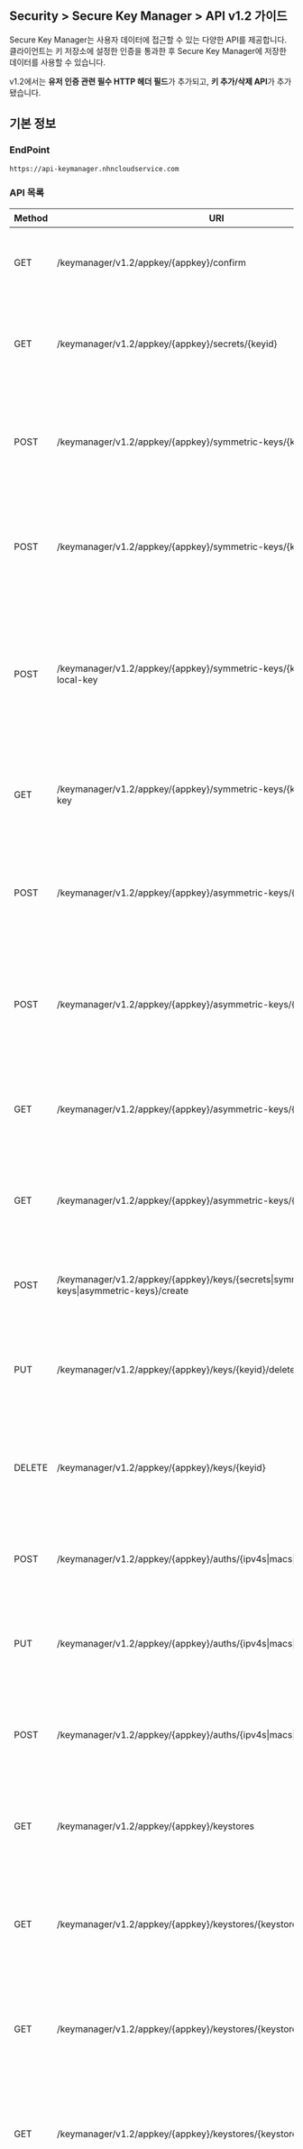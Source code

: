
## Security > Secure Key Manager > API v1.2 가이드

Secure Key Manager는 사용자 데이터에 접근할 수 있는 다양한 API를 제공합니다. 클라이언트는 키 저장소에 설정한 인증을 통과한 후 Secure Key Manager에 저장한 데이터를 사용할 수 있습니다.

v1.2에서는 **유저 인증 관련 필수 HTTP 헤더 필드**가 추가되고, **키 추가/삭제 API**가 추가됐습니다.

## 기본 정보

### EndPoint
```text
https://api-keymanager.nhncloudservice.com
```

### API 목록

| Method | URI | 설명 |
|---|---|---|
| GET | /keymanager/v1.2/appkey/{appkey}/confirm | API를 호출한 클라이언트 정보를 제공합니다. |
| GET | /keymanager/v1.2/appkey/{appkey}/secrets/{keyid} | Secure Key Manager에 저장한 기밀 데이터를 조회합니다. |
| POST | /keymanager/v1.2/appkey/{appkey}/symmetric-keys/{keyid}/encrypt | Secure Key Manager에 저장한 대칭 키로 데이터를 암호화합니다. |
| POST | /keymanager/v1.2/appkey/{appkey}/symmetric-keys/{keyid}/decrypt | Secure Key Manager에 저장한 대칭 키로 데이터를 복호화합니다. |
| POST | /keymanager/v1.2/appkey/{appkey}/symmetric-keys/{keyid}/create-local-key | 클라이언트가 로컬 환경에서 데이터 암/복호화에 사용할 수 있는 AES-256 대칭 키를 생성합니다. |
| GET | /keymanager/v1.2/appkey/{appkey}/symmetric-keys/{keyid}/symmetric-key | Secure Key Manager에 저장한 대칭 키를 조회합니다. |
| POST | /keymanager/v1.2/appkey/{appkey}/asymmetric-keys/{keyid}/sign | Secure Key Manager에 저장한 비대칭 키로 데이터를 서명합니다. |
| POST | /keymanager/v1.2/appkey/{appkey}/asymmetric-keys/{keyid}/verify | Secure Key Manager에 저장한 비대칭 키로 데이터와 서명을 검증합니다. |
| GET | /keymanager/v1.2/appkey/{appkey}/asymmetric-keys/{keyid}/privateKey | Secure Key Manager에 저장한 개인 키를 조회합니다. |
| GET | /keymanager/v1.2/appkey/{appkey}/asymmetric-keys/{keyid}/publicKey | Secure Key Manager에 저장한 공개 키를 조회합니다. |
| POST | /keymanager/v1.2/appkey/{appkey}/keys/{secrets\|symmetric-keys\|asymmetric-keys}/create | Secure Key Manager에 신규 키를 추가합니다. |
| PUT | /keymanager/v1.2/appkey/{appkey}/keys/{keyid}/delete | Secure Key Manager에 저장한 키의 삭제를 요청합니다. |
| DELETE | /keymanager/v1.2/appkey/{appkey}/keys/{keyid} | Secure Key Manager에 삭제 예정인 키를 즉시 삭제합니다. |
| POST | /keymanager/v1.2/appkey/{appkey}/auths/{ipv4s\|macs\|certificates} | Secure Key Manager에 인증 정보를 추가합니다. |
| PUT | /keymanager/v1.2/appkey/{appkey}/auths/{ipv4s\|macs\|certificates}/delete | Secure Key Manager에 인증 정보 삭제를 요청합니다. |
| POST | /keymanager/v1.2/appkey/{appkey}/auths/{ipv4s\|macs\|certificates}/delete | Secure Key Manager에 인증 정보를 즉시 삭제합니다. |
| GET | /keymanager/v1.2/appkey/{appkey}/keystores | Secure Key Manager에 저장된 키 저장소들을 조회합니다. |
| GET | /keymanager/v1.2/appkey/{appkey}/keystores/{keystoreId} | Secure Key Manager에 저장된 키 저장소를 상세 조회합니다. |
| GET | /keymanager/v1.2/appkey/{appkey}/keystores/{keystoreId}/keys | Secure Key Manager에 저장된 키 저장소의 키들을 조회합니다. |
| GET | /keymanager/v1.2/appkey/{appkey}/keystores/{keystoreId}/keys/{keyId} | Secure Key Manager에 저장된 키 저장소의 키를 상세 조회합니다. |
| GET | /keymanager/v1.2/appkey/{appkey}/keystores/{keystoreId}/ips | Secure Key Manager에 저장된 키 저장소의 Ipv4 인증 정보들을 조회합니다. |
| GET | /keymanager/v1.2/appkey/{appkey}/keystores/{keystoreId}/ips?value={ipv4Value} | Secure Key Manager에 저장된 키 저장소의 Ipv4 인증 정보를 상세 조회합니다. |
| GET | /keymanager/v1.2/appkey/{appkey}/keystores/{keystoreId}/macs | Secure Key Manager에 저장된 키 저장소의 MAC 인증 정보들을 조회합니다. |
| GET | /keymanager/v1.2/appkey/{appkey}/keystores/{keystoreId}/macs?value={macValue} | Secure Key Manager에 저장된 키 저장소의 MAC 인증 정보를 상세 조회합니다. |
| GET | /keymanager/v1.2/appkey/{appkey}/keystores/{keystoreId}/certificates | Secure Key Manager에 저장된 키 저장소의 인증서 인증 정보들을 조회합니다. |
| GET | /keymanager/v1.2/appkey/{appkey}/keystores/{keystoreId}/certificates?value={certificateName} | Secure Key Manager에 저장된 키 저장소의 인증서 인증 정보를 상세 조회합니다. |

[API 요청의 HTTP 헤더]

Secure Key Manager의 MAC 주소 인증을 사용하려면 HTTP 헤더에 클라이언트 MAC 주소를 설정해서 요청해야 합니다.
```
X-TOAST-CLIENT-MAC-ADDR: {MAC 주소}
```

v1.2에서는 HTTP 헤더에 필수 필드가 추가됩니다.
```
X-TC-AUTHENTICATION-ID: {User Access Key ID}
X-TC-AUTHENTICATION-SECRET: {Secret Access Key}
```

자세한 사항은 [콘솔 사용 가이드](/Security/Secure%20Key%20Manager/ko/getting-started/#api)를 참고하세요.

[API 요청의 경로 변수]

| 이름 | 타입 | 설명 |
|---|---|---|
| appkey | String | 사용하려는 데이터를 저장하고 있는 NHN Cloud 프로젝트의 앱키 |
| keyid | String | 사용하려는 데이터의 식별자 |

[API 응답의 데이터 공통 헤더]
```
{
    "header": {
        "resultCode": 0,
        "resultMessage": "success",
        "isSuccessful": true
    },
    "body": {
        ...
    }
}
```
| 이름 | 타입 | 설명 |
|---|---|---|
| resultCode | Number | API 호출 결과 코드값 |
| resultMessage | String | API 호출 결과 메시지 |
| isSuccessful | Boolean | API 호출 성공 여부 |

## 클라이언트 정보 조회
API를 호출한 클라이언트 정보를 조회할 때 사용합니다.
```text
GET https://api-keymanager.nhncloudservice.com/keymanager/v1.2/appkey/{appkey}/confirm
```
[Response Body]

```
{
    "header": {
        ...
    },
    "body": {
        "clientIp": "0.0.0.0",
        "clientMacHeader": "00:00:00:00:00:00",
        "clientSentCerfificate": false
    }
}
```
| 이름 | 타입 | 설명 |
|---|---|---|
| clientIp | String | API를 호출한 클라이언트의 IP 주소 |
| clientMacHeader | String |API를 호출한 클라이언트의 MAC 주소 헤더값 |
| clientSentCertificate | Boolean | API를 호출한 클라이언트가 인증서를 사용하고 있는지 여부 |

## 기밀 데이터

### 기밀 데이터 조회
Secure Key Manager에 저장한 기밀 데이터를 조회할 때 사용합니다.
```text
GET https://api-keymanager.nhncloudservice.com/keymanager/v1.2/appkey/{appkey}/secrets/{keyid}
```

[Response Body]
```
{
    "header": {
        ...
    },
    "body": {
        "secret": "data"
    }
}
```
| 이름 | 타입 | 설명 |
|---|---|---|
| secret | String | 기밀 데이터 조회 결과 |

## 대칭 키

### 대칭 키 암호화
Secure Key Manager에 생성한 대칭 키로 데이터를 암호화할 때 사용합니다. 사용자는 32KB 이하의 텍스트 데이터를 전달해서 Secure Key Manager에 저장한 대칭 키로 암호화할 수 있습니다.
```text
POST https://api-keymanager.nhncloudservice.com/keymanager/v1.2/appkey/{appkey}/symmetric-keys/{keyid}/encrypt
```

[Request Body]

```
{
    "plaintext": "data"
}
```
| 이름 | 타입 | 설명 |
|---|---|---|
| plaintext | String | 대칭 키로 암호화할 데이터 |

[Response Body]
```
{
    "header": {
        ...
    },
    "body": {
        "ciphertext": "AAAAABzGwQniNneKXmcOLhWnxEqC1rNY+UdVb3lyeX/4wSrP",
        "keyVersion": 1
    }
}
```
| 이름 | 타입 | 설명 |
|---|---|---|
| ciphertext | String | 대칭 키로 데이터를 암호화한 결과 |
| keyVersion | Number | API 요청 처리에 사용한 대칭 키 버전 |

### 대칭 키 복호화
Secure Key Manager에 생성한 대칭 키로 데이터를 복호화할 때 사용합니다. 사용자는 암호화된 텍스트를 전달해서 Secure Key Manager에 저장한 대칭 키로 복호화할 수 있습니다.
```text
POST https://api-keymanager.nhncloudservice.com/keymanager/v1.2/appkey/{appkey}/symmetric-keys/{keyid}/decrypt
```

[Request Body]
```
{
    "ciphertext": "AAAAABzGwQniNneKXmcOLhWnxEqC1rNY+UdVb3lyeX/4wSrP"
}
```
| 이름 | 타입 | 설명 |
|---|---|---|
| ciphertext | String | 대칭 키로 복호화할 데이터 |

[Response Body]
```
{
    "header": {
        ...
    },
    "body": {
        "plaintext": "data",
        "keyVersion": 1
    }
}
```
| 이름 | 타입 | 설명 |
|---|---|---|
| plaintext | String | 대칭 키로 데이터를 복호화한 결과 |
| keyVersion | Number | API 요청 처리에 사용한 대칭 키 버전 |

### 대칭 키로 암호화한 로컬 대칭 키 생성
클라이언트가 로컬 환경에서 사용할 수 있는 AES-256 대칭 키를 생성할 때 사용합니다. localKeyPlaintext는 생성한 대칭 키를 Base64 인코딩한 형태이며 Base64 디코딩 후 바로 사용할 수 있습니다. localKeyCiphertext는 생성한 대칭 키를 Secure Key Manager에 저장한 대칭 키로 암호화한 후 Base64 인코딩한 형태이며 스토리지에 저장할 때 사용합니다. 스토리지에 저장한 대칭 키는 복호화 API를 사용해서 복호화한 후 사용할 수 있습니다.
```text
POST https://api-keymanager.nhncloudservice.com/keymanager/v1.2/appkey/{appkey}/symmetric-keys/{keyid}/create-local-key
```

[Response Body]
```
{
    "header": {
        ...
    },
    "body": {
        "localKeyPlaintext": "srV7MWkYIfYBknkASzwSEK1Z1y9Nx0f/RMZ3MSVIjm8=",
        "localKeyCiphertext": "v1s1WkiIj3KR+AafnupNv9xcX/JhL4GUzUr8mzLRpjbGuoAwU/GgboM/6QdRRY24",
        "keyVersion": 1
    }
}
```
| 이름 | 타입 | 설명 |
|---|---|---|
| localKeyPlaintext | String | Base64 인코딩한 AES-256 대칭 키 |
| localKeyCiphertext | String | Secure Key Manager에 저장한 대칭 키로 암호화한 후 Base64 인코딩한 AES-256 대칭 키 |
| keyVersion | Number | API 요청 처리에 사용한 대칭 키 버전 |

### 대칭 키 조회

Secure Key Manager에 저장한 대칭 키(AES-256)를 조회할 수 있습니다.

```text
GET https://api-keymanager.nhncloudservice.com/keymanager/v1.2/appkey/{appkey}/symmetric-keys/{keyid}/symmetric-key?keyVersion={keyVersion}
```

[Request Parameter]

| 이름 | 타입 | 설명 |
|---|---|---|
| keyVersion | Number | 조회하려는 대칭 키 버전 |

[Response Body]
```
{
    "header": {
        ...
    },
    "body": {
        "symmetricKey": "0x00, 0x20, 0x00, 0x41, 0x00, 0x20, 0x00, 0x73, 0x00, 0x69, 0x00, 0x6d, 0x00, 0x70, 0x00, 0x6c, 0x00, 0x65, 0x00, 0x20, 0x00, 0x4a, 0x00, 0x61, 0x00, 0x76, 0x00, 0x61, 0x00, 0x2e, 0x00, 0x20",
        "keyVersion": 1
    }
}
```
| 이름 | 타입 | 설명 |
|---|---|---|
| symmetricKey | String | 대칭 키 데이터(16진수 문자열 형태) |
| keyVersion | Number | API 요청 처리에 사용한 대칭 키 버전 |

## 비대칭 키

### 비대칭 키로 서명
Secure Key Manager에 생성한 비대칭 키로 데이터를 서명할 때 사용합니다. 사용자는 245 Byte 이하의 텍스트 데이터를 전달해서 Secure Key Manager에 저장한 비대칭 키로 서명할 수 있습니다.
```text
POST https://api-keymanager.nhncloudservice.com/keymanager/v1.2/appkey/{appkey}/asymmetric-keys/{keyid}/sign
```

[Request Body]
```
{
    "plaintext": "data"
}
```
| 이름 | 타입 | 설명 |
|---|---|---|
| plaintext | String | 비대칭 키로 서명할 데이터 |

[Response Body]
```
{
    "header": {
        ...
    },
    "body": {
        "signature": "AAAAAGI9zf831DX...",
        "keyVersion": 1
    }
}
```
| 이름 | 타입 | 설명 |
|---|---|---|
| signature | String | 비대칭 키로 데이터를 서명한 서명값 |
| keyVersion | Number | API 요청 처리에 사용한 비대칭 키 버전 |

### 비대칭 키로 데이터 검증
Secure Key Manager에 생성한 비대칭 키로 데이터를 검증할 때 사용합니다. 사용자는 데이터와 서명값을 전달해서 Secure Key Manager에 저장한 비대칭 키로 데이터가 위변조되지 않았음을 검증할 수 있습니다.
```text
POST https://api-keymanager.nhncloudservice.com/keymanager/v1.2/appkey/{appkey}/asymmetric-keys/{keyid}/verify
```

[Request Body]

```
{
    "plaintext": "data",
    "signature": "AAAAAGI9zf831DX..."
}
```
| 이름 | 타입 | 설명 |
|---|---|---|
| plaintext | String | 비대칭 키로 검증할 데이터 |
| signature | String | 비대칭 키로 데이터를 서명한 서명값 |

[Response Body]

```
{
    "header": {
        ...
    },
    "body": {
        "result": true,
        "keyVersion": 1
    }
}
```
| 이름 | 타입 | 설명 |
|---|---|---|
| result | Boolean | 비대칭 키로 데이터와 서명값을 검증한 결과 |
| keyVersion | Number | API 요청 처리에 사용한 비대칭 키 버전 |

### 개인 키 조회

Secure Key Manager에 저장한 비대칭 키 중 개인 키를 조회할 수 있습니다.

```text
GET https://api-keymanager.nhncloudservice.com/keymanager/v1.2/appkey/{appkey}/asymmetric-keys/{keyid}/privateKey?keyVersion={keyVersion}
```

[Request Parameter]

| 이름 | 타입 | 설명 |
|---|---|---|
| keyVersion | Number | 조회하려는 비대칭 키 버전 |

[Response Body]
```
{
    "header": {
        ...
    },
    "body": {
        "keyType": "PrivateKey",
        "key": "0x30, 0x82, 0x04, 0xbe, 0x02, 0x01, 0x00, 0x30, 0x0d, 0x06, 0x09, 0x2a, 0x86, 0x48, 0x86, 0xf7, 0x0d, 0x01, 0x01, 0x01, 0x05, 0x00, 0x04, 0x82, 0x04, 0xa8, 0x30, 0x82, 0x04, 0xa4, 0x02, 0x01, 0x00, 0x02, 0x82, 0x01, 0x01, 0x00, 0x8b, 0x07, 0x8e, 0xda, 0xc7, 0x83, 0x95, 0xc8, 0x43, 0xa7, 0xb8, 0x31, 0x6f, 0xf6, 0x25, 0x36, 0x89, 0x64, 0xc5, 0x38, 0x75, 0x4b, 0xa6, 0x80, 0xfe, 0x7c, 0xc5, 0x6a, 0x94, 0xf2,
                ... 후략 ...",
        "encodedKey": "MIIEvgIBADANBgkqhkiG9w0BAQEFAASCBKgwggSkAgEAAoIBAQCLB47ax4OVyEOnuDFv9iU2iWTFOHVLpoD+fMVqlPJiiuJSwi5x/zd3LojWuUyr+dZ9Icxl23Alu4GwwKgUi4DL8qo8jD14THJoeUgIZ56wmYMvN+CkNnmkyqcGn6yT+AXtBJVGqS/2lssHLIGELi8XXkWdf6OBfig6HgsJAnix8Z+T/QdikEFUI5ZiuUWyHw2Bag9B4CoPF2EgXfu5HcW4GA4KH2PI92O4vNg8AmFVDk2E+ma2quSau7LjS3KY9s3Sq+JqvTPZmqHQJudv9ZYcnbyDG/
                       ... 후략 ...",
        "keyVersion": 0
    }
}
```
| 이름 | 타입 | 설명 |
|---|---|---|
| keyType | String | 비대칭 키 형태 |
| key | String | 개인 키 데이터(16진수 문자열 형태) |
| encodedKey | String | 개인 키 데이터(Base64 인코딩 형태) |
| keyVersion | Number | API 요청 처리에 사용한 비대칭 키 버전 |

### 공개 키 조회

Secure Key Manager에 저장한 비대칭 키 중 공개 키를 조회할 수 있습니다.
인증에 상관없이 조회할 수 있습니다.

```text
GET https://api-keymanager.nhncloudservice.com/keymanager/v1.2/appkey/{appkey}/asymmetric-keys/{keyid}/publicKey?keyVersion={keyVersion}
```

[Request Parameter]

| 이름 | 타입 | 설명 |
|---|---|---|
| keyVersion | Number | 조회하려는 비대칭 키 버전 |

[Response Body]
```
{
    "header": {
        ...
    },
    "body": {
        "keyType": "PublicKey",
        "key": "0x30, 0x82, 0x01, 0x22, 0x30, 0x0d, 0x06, 0x09, 0x2a, 0x86, 0x48, 0x86, 0xf7, 0x0d, 0x01, 0x01, 0x01, 0x05, 0x00, 0x03, 0x82, 0x01, 0x0f, 0x00, 0x30, 0x82, 0x01, 0x0a, 0x02, 0x82, 0x01, 0x01, 0x00, 0x8b, 0x07, 0x8e, 0xda, 0xc7, 0x83, 0x95, 0xc8, 0x43, 0xa7, 0xb8, 0x31, 0x6f, 0xf6, 0x25, 0x36, 0x89, 0x64, 0xc5, 0x38, 0x75, 0x4b, 0xa6, 0x80, 0xfe, 0x7c, 0xc5, 0x6a, 0x94, 0xf2, 0x62, 0x8a, 0xe2, 0x52, 0xc2,
                ... 후략 ...",
        "encodedKey": "MIIBIjANBgkqhkiG9w0BAQEFAAOCAQ8AMIIBCgKCAQEAiweO2seDlchDp7gxb/YlNolkxTh1S6aA/nzFapTyYoriUsIucf83dy6I1rlMq/nWfSHMZdtwJbuBsMCoFIuAy/KqPIw9eExyaHlICGeesJmDLzfgpDZ5pMqnBp+sk/gF7QSVRqkv9pbLByyBhC4vF15FnX+jgX4oOh4LCQJ4sfGfk/0HYpBBVCOWYrlFsh8NgWoPQeAqDxdhIF37uR3FuBgOCh9jyPdjuLzYPAJhVQ5NhPpmtqrkmruy40tymPbN0qviar0z2Zqh0Cbnb/WWHJ28gxv+d+iJCXJvm+fIg7hRYJ5C+mun/N6FB8QHv/
                       ... 후략 ...",
        "keyVersion": 0
    }
}
```
| 이름 | 타입 | 설명 |
|---|---|---|
| keyType | String | 비대칭 키 형태 |
| key | String | 공개 키 데이터(16진수 문자열 형태) |
| encodedKey | String | 공개 키 데이터(Base64 인코딩 형태) |
| keyVersion | Number | API 요청 처리에 사용한 비대칭 키 버전 |

## 키 추가/삭제

### 키 추가
Secure Key Manager에 신규 키를 추가할 수 있습니다.

#### 기밀 데이터 추가
```text
POST https://api-keymanager.nhncloudservice.com/keymanager/v1.2/appkey/{appkey}/keys/secrets/create
```

[Request Body]

```
{
    "keyStoreName" : "Store #1",
    "name" : "Key Sample #1",
    "description" : "Description #1",
    "secretValue" : "data"
}
```
| 이름 | 타입 | 설명 |
|---|---|---|
| keyStoreName | String | 키를 저장할 키 저장소 이름 |
| name | String | 키 이름 |
| description | String | 키 설명 |
| secretValue | String | 기밀 데이터 값 |

[Response Body]

```
{
    "header": {
        ...
    },
    "body": {
        "keyId": "071dcc5c25614dffa52357e5cae3471f",
        "keyStatus": "ACTIVE"
    }
}
```
| 이름 | 타입 | 설명 |
|---|---|---|
| keyId | String | 생성된 키 ID |
| keyStatus | String | 키 상태 메시지 |

#### 대칭 키 추가
```text
POST https://api-keymanager.nhncloudservice.com/keymanager/v1.2/appkey/{appkey}/keys/symmetric-keys/create
```

[Request Body]

```
{
    "keyStoreName" : "Store #1",
    "name" : "Key Sample #2",
    "description" : "Description #2",
    "autoRotationPeriod" : 0
}
```
| 이름 | 타입 | 설명 |
|---|---|---|
| keyStoreName | String | 키를 저장할 키 저장소 이름 |
| name | String | 키 이름 |
| description | String | 키 설명 |
| autoRotationPeriod | Integer | 회전 주기 |

[Response Body]

```
{
    "header": {
        ...
    },
    "body": {
        "keyId": "c2c49d986dfb4ca6afeaf67c39354c12",
        "keyStatus": "ACTIVE"
    }
}
```
| 이름 | 타입 | 설명 |
|---|---|---|
| keyId | String | 생성된 키 ID |
| keyStatus | String | 키 상태 메시지 |

#### 비대칭 키 추가
```text
POST https://api-keymanager.nhncloudservice.com/keymanager/v1.2/appkey/{appkey}/keys/asymmetric-keys/create
```

[Request Body]

```
{
    "keyStoreName" : "Store #1",
    "name" : "Key Sample #3",
    "description" : "Description #3",
    "autoRotationPeriod" : 0
}
```
| 이름 | 타입 | 설명 |
|---|---|---|
| keyStoreName | String | 키를 저장할 키 저장소 이름 |
| name | String | 키 이름 |
| description | String | 키 설명 |
| autoRotationPeriod | Integer | 회전 주기 |

[Response Body]

```
{
    "header": {
        ...
    },
    "body": {
        "keyId": "ddd7d5275dfa462799418062bd25b49d",
        "keyStatus": "ACTIVE"
    }
}
```
| 이름 | 타입 | 설명 |
|---|---|---|
| keyId | String | 생성된 키 ID |
| keyStatus | String | 키 상태 메시지 |

### 키 삭제
Secure Key Manager에 저장된 키의 상태를 **삭제 예정** 상태로 변경하거나, **즉시 삭제**할 수 있습니다.

#### 키 삭제 요청
키를 **삭제 예정** 상태로 변경합니다.
키는 7일 후 자동으로 삭제되며, **삭제 예정** 상태의 키는 조회할 수 없습니다.
```text
PUT https://api-keymanager.nhncloudservice.com/keymanager/v1.2/appkey/{appkey}/keys/{keyid}/delete
```

[Response Body]

```
{
    "header": {
        ...
    },
    "body": {
        "keyId": "071dcc5c25614dffa52357e5cae3471f",
        "deletionDateTime": "2023-11-20T22:00:00.00"
    }
}

```
| 이름 | 타입 | 설명 |
|---|---|---|
| keyId | String | 생성된 키 ID |
| deletionDateTime | String | 키 삭제 예정일 |

#### 키 즉시 삭제
**즉시 삭제**할 키의 상태는 **삭제 예정** 상태여야만 **즉시 삭제**가 가능합니다.
활성화 상태인 키는 **즉시 삭제**할 수 없습니다.
```text
DELETE https://api-keymanager.nhncloudservice.com/keymanager/v1.2/appkey/{appkey}/keys/{keyid}
```

[Response Body]

```
{
    "header": {
        ...
    },
    "body": {
        "keyId": "071dcc5c25614dffa52357e5cae3471f",
        "deletionDateTime": "2023-11-14T10:05:24.312"
    }
}

```
| 이름 | 타입 | 설명 |
|---|---|---|
| keyId | String | 생성된 키 ID |
| deletionDateTime | String | 키 삭제 시각 |

## 인증 정보 추가/삭제
Secure Key Manager에서 사용자 데이터를 보호하기 위하여 클라이언트의 IPv4 주소를 확인하는 **IPv4 주소 인증**, 클라이언트의 MAC 주소를 확인하는 **MAC 주소 인증**, 클라이언트가 통신에 사용하는 인증서를 확인하는 **클라이언트 인증서 인증**의 인증 방법을 제공하고 있습니다.

### 인증 정보 추가
Secure Key Manager에 인증 정보를 추가할 수 있습니다.

#### IPv4 주소 추가
```text
POST https://api-keymanager.nhncloudservice.com/keymanager/v1.2/appkey/{appkey}/auths/ipv4s
```

[Request Body]

```
{
    "keyStoreName" : "Store #1",
    "value" : "127.0.0.1",
    "description" : "Description #1",
}
```
| 이름 | 타입 | 설명 |
|---|---|---|
| keyStoreName | String | IPv4 주소를 저장할 키 저장소 이름 |
| value | String | IPv4 주솟값|
| description | String | IPv4 주소 설명 |

[Response Body]

```
{
    "header": {
        ...
    },
    "body": {
        "value": "127.0.0.1",
        "description": "Description #1"
    }
}
```
| 이름 | 타입 | 설명 |
|---|---|---|
| value | String | 생성된 IPv4 주솟값 |
| description | String | 생성된 IPv4 주소 설명 |

#### MAC 주소 추가
```text
POST https://api-keymanager.nhncloudservice.com/keymanager/v1.2/appkey/{appkey}/auths/macs
```

[Request Body]

```
{
    "keyStoreName" : "Store #1",
    "value" : "aa:aa:aa:aa:aa:aa",
    "description" : "Description #1",
}
```
| 이름 | 타입 | 설명 |
|---|---|---|
| keyStoreName | String | MAC 주소를 저장할 키 저장소 이름 |
| value | String | MAC 주솟값|
| description | String | MAC 주소 설명 |

[Response Body]

```
{
    "header": {
        ...
    },
    "body": {
        "value": "aa:aa:aa:aa:aa:aa",
        "description": "Description #1"
    }
}
```
| 이름 | 타입 | 설명 |
|---|---|---|
| value | String | 생성된 MAC 주솟값|
| description | String | 생성된 MAC 주소 설명 |

#### 인증서 추가
```text
POST https://api-keymanager.nhncloudservice.com/keymanager/v1.2/appkey/{appkey}/auths/certificates
```

[Request Body]

```
{
    "keyStoreName" : "Store #1",
    "name" : "Certificate Name #1",
    "password" : "Password",
    "lifeTime" : 365
    "description" : "Description #1",
}
```
| 이름 | 타입 | 설명 |
|---|---|---|
| keyStoreName | String | 인증서를 저장할 키 저장소 이름 |
| name | String | 인증서 이름|
| password | String | 인증서 비밀번호|
| lifeTime | int | 인증서 사용 기간(일)|
| description | String | 인증서 설명 |

[Response Body]

```
{
    "header": {
        ...
    },
    "body": {
        "name": "Certificate Name #1",
        "description": "Description #1"
    }
}
```
| 이름 | 타입 | 설명 |
|---|---|---|
| value | String | 생성된 인증서 이름|
| description | String | 생성된 인증서 설명 |

### 인증 정보 삭제
Secure Key Manager에 저장된 인증 정보의 상태를 **삭제 예정** 상태로 변경하거나, **즉시 삭제**할 수 있습니다.

#### 인증 정보 삭제 요청
인증 정보를 **삭제 예정** 상태로 변경합니다.
인증 정보는 7일 후 자동으로 삭제되며, **삭제 예정** 상태의 인증 정보는 사용할 수 없습니다.

#### IPv4 주소 삭제 요청
```text
PUT https://api-keymanager.nhncloudservice.com/keymanager/v1.2/appkey/{appkey}/auths/ipv4s/delete
```

[Request Body]

```
{
    "keyStoreName" : "Store #1",
    "value" : "127.0.0.1"
}
```
| 이름 | 타입 | 설명 |
|---|---|---|
| keyStoreName | String | IPv4 주소를 삭제 요청할 키 저장소 이름 |
| value | String | 삭제 요청할 IPv4 주솟값|

[Response Body]

```
{
    "header": {
        ...
    },
    "body": {
        "value": "127.0.0.1",
        "deletionDateTime": "2024-03-14T11:00:00"
    }
}
```
| 이름 | 타입 | 설명 |
|---|---|---|
| value | String | 삭제 요청한 IPv4 주솟값 |
| deletionDateTime | String | IPv4 주소의 삭제 예정 시간 |

#### MAC 주소 삭제 요청
```text
PUT https://api-keymanager.nhncloudservice.com/keymanager/v1.2/appkey/{appkey}/auths/macs/delete
```

[Request Body]

```
{
    "keyStoreName" : "Store #1",
    "value" : "aa:aa:aa:aa:aa:aa"
}
```
| 이름 | 타입 | 설명 |
|---|---|---|
| keyStoreName | String | MAC 주소를 삭제 요청 할 키 저장소 이름 |
| value | String | 삭제 요청할 MAC 주솟값|

[Response Body]

```
{
    "header": {
        ...
    },
    "body": {
        "value": "aa:aa:aa:aa:aa:aa",
        "deletionDateTime": "2024-03-14T11:00:00"
    }
}
```
| 이름 | 타입 | 설명 |
|---|---|---|
| value | String | 삭제 요청한 MAC 주솟값|
| deletionDateTime | String | MAC 주소의 삭제 예정 시간 |

#### 인증서 삭제 요청
```text
PUT https://api-keymanager.nhncloudservice.com/keymanager/v1.2/appkey/{appkey}/auths/certificates/delete
```

[Request Body]

```
{
    "keyStoreName" : "Store #1",
    "name" : "Certificate Name #1"
}
```
| 이름 | 타입 | 설명 |
|---|---|---|
| keyStoreName | String | 인증서를 삭제 요청할 키 저장소 이름 |
| name | String | 삭제 요청할 인증서 이름|

[Response Body]

```
{
    "header": {
        ...
    },
    "body": {
        "name": "Certificate Name #1",
        "deletionDateTime": "2024-03-14T11:00:00"
    }
}
```
| 이름 | 타입 | 설명 |
|---|---|---|
| value | String | 삭제 요청한 인증서 이름|
| deletionDateTime | String | 인증서의 삭제 예정 시간 |

#### 인증 정보 즉시 삭제
**즉시 삭제**할 인증 정보는 **삭제 예정** 상태이어야만 **즉시 삭제**가 가능합니다.
활성화 상태인 인증 정보는 **즉시 삭제**할 수 없습니다.

#### IPv4 주소 즉시 삭제
```text
POST https://api-keymanager.nhncloudservice.com/keymanager/v1.2/appkey/{appkey}/auths/ipv4s/delete
```

[Request Body]

```
{
    "keyStoreName" : "Store #1",
    "value" : "127.0.0.1"
}
```
| 이름 | 타입 | 설명 |
|---|---|---|
| keyStoreName | String | IPv4 주소를 즉시 삭제할 키 저장소 이름 |
| value | String | 즉시 삭제할 IPv4 주솟값|

[Response Body]

```
{
    "header": {
        ...
    },
    "body": {
        "value": "127.0.0.1",
        "deletionDateTime": "2024-03-14T11:00:00"
    }
}
```
| 이름 | 타입 | 설명 |
|---|---|---|
| value | String | 삭제한 IPv4 주솟값 |
| deletionDateTime | String | IPv4 주소의 삭제 시간 |

#### MAC 주소 즉시 삭제
```text
POST https://api-keymanager.nhncloudservice.com/keymanager/v1.2/appkey/{appkey}/auths/macs/delete
```

[Request Body]

```
{
    "keyStoreName" : "Store #1",
    "value" : "aa:aa:aa:aa:aa:aa"
}
```
| 이름 | 타입 | 설명 |
|---|---|---|
| keyStoreName | String | MAC 주소를 즉시 삭제할 키 저장소 이름 |
| value | String | 즉시 삭제할 MAC 주솟값|

[Response Body]

```
{
    "header": {
        ...
    },
    "body": {
        "value": "aa:aa:aa:aa:aa:aa",
        "deletionDateTime": "2024-03-14T11:00:00"
    }
}
```
| 이름 | 타입 | 설명 |
|---|---|---|
| value | String | 삭제한 MAC 주솟값|
| deletionDateTime | String | MAC 주소의 삭제 시간 |

#### 인증서 즉시 삭제
```text
POST https://api-keymanager.nhncloudservice.com/keymanager/v1.2/appkey/{appkey}/auths/certificates/delete
```

[Request Body]

```
{
    "keyStoreName" : "Store #1",
    "name" : "Certificate Name #1"
}
```
| 이름 | 타입 | 설명 |
|---|---|---|
| keyStoreName | String | 인증서를 즉시 삭제할 키 저장소 이름 |
| name | String | 즉시 삭제할 인증서 이름|

[Response Body]

```
{
    "header": {
        ...
    },
    "body": {
        "name": "Certificate Name #1",
        "deletionDateTime": "2024-03-14T11:00:00"
    }
}
```
| 이름 | 타입 | 설명 |
|---|---|---|
| value | String | 삭제한 인증서 이름|
| deletionDateTime | String | 인증서의 삭제 시간 |

## 키 저장소

### 키 저장소 목록 조회
Secure Key Manager에 생성한 키 저장소의 ID목록을 조회할 수 있습니다.
```text
GET https://api-keymanager.nhncloudservice.com/keymanager/v1.2/appkey/{appkey}/keystores
```

[Response Body]
```
{
    "header": {
        ...
    },
     "body": {
        "keyStoreIdList": [
            1,
            2,
            ...
        ]
    }
}
```
| 이름 | 타입 | 설명 |
|---|---|---|
| keyStoreIds | List | 키 저장소 아이디 리스트 |

### 키 저장소 상세 조회
Secure Key Manager에 생성한 키 저장소의 정보를 상세 조회할 수 있습니다.
```text
GET https://api-keymanager.nhncloudservice.com/keymanager/v1.2/appkey/{appkey}/keystores/{keyStoreId}
```

[Response Body]
```
{
    "header": {
        ...
    },
     "body": {
        "keyStoreId": 1,
        "name": "키 저장소 이름",
        "description": "키 저장소 설명",
        "ip4AuthUse": "Y",
        "macAuthUse": "N",
        "certificateAuthUse": "Y",
        "creationUser": "SECURE_KEY_MANAGER",
        "creationDatetime": "2025-01-25T12:00:00",
        "lastChangeUser": "SECURE_KEY_MANAGER",
        "lastChangeDatetime": "2025-01-30T15:00:00.000"
    }
}
```
| 이름 | 타입 | 설명 |
|---|---|---|
| keyStoreId | Number | 키 저장소 아이디 |
| name | String | 키 저장소 이름 |
| description | String | 키 저장소 설명 |
| ip4AuthUse | String | 키 저장소 IPv4 인증 사용 여부 (Y/N) |
| macAuthUse | String | 키 저장소 MAC 인증 사용 여부 (Y/N) |
| certificateAuthUse | String | 키 저장소 인증서 인증 사용 여부 (Y/N) |
| creationUser | String | 키 저장소 생성 유저 |
| creationDatetime | String | 키 저장소 생성 일시 |
| lastChangeUser | String | 키 저장소 마지막 수정 유저 |
| lastChangeDatetime | String | 키 저장소 마지막 수정 일시 |

## 키

### 키 목록 조회
Secure Key Manager에 생성한 키의 ID목록을 조회할 수 있습니다.
```text
GET https://api-keymanager.nhncloudservice.com/keymanager/v1.2/appkey/{appkey}/keystores/{keyStoreId}/keys
```

[Response Body]
```
{
    "header": {
        ...
    },
     "body": {
        "keyIdList": [
            "035a0ffa16a64bbf8171c4bdcea37bbf",
            "04fde6d8ee604cbe8fa7abe135a7dc3e",
            ...
        ]
    }
}
```
| 이름 | 타입 | 설명 |
|---|---|---|
| keyIdList | List | 키 아이디 리스트 |

### 키 상세 조회
Secure Key Manager에 생성한 키의 정보를 상세 조회할 수 있습니다.
```text
GET https://api-keymanager.nhncloudservice.com/keymanager/v1.2/appkey/{appkey}/keystores/{keyStoreId}/keys/{keyId}
```

[Response Body]
```
{
    "header": {
        ...
    },
     "body": {
        "keyId": "035a0ffa16a64bbf8171c4bdcea37bbf",
        "name": "키 이름",
        "description": "키 설명",
        "keyType": "SYMMETRIC_KEY",
        "currentKeyValueVersion": 2,
        "autoRotationPeriod": 0,
        "nextAutoRotationDate": null,
        "lastAccessDatetime": "2021-12-13T15:13:13.377",
        "deletionDatetime": null,
        "creationUser": "SECURE_KEY_MANAGER",
        "creationDatetime": "2025-01-25T12:00:00",
        "lastChangeUser": "SECURE_KEY_MANAGER",
        "lastChangeDatetime": "2025-01-30T15:00:00.000"
    }
}
```
| 이름 | 타입 | 설명 |
|---|---|---|
| keyId | Number | 키 아이디 |
| name | String | 키 이름 |
| description | String | 키 설명 |
| keyType | String | 키 타입 (SECRET/SYMMETRIC_KEY/ASYMMETRIC_KEY) |
| currentKeyValueVersion | String | 버전 |
| autoRotationPeriod | String | 키 회전 주기 |
| nextAutoRotationDate | String | 다음 키 회전 일 |
| lastAccessDatetime | String | 키 마지막 사용 일시 |
| creationUser | String | 키 생성 유저 |
| creationDatetime | String | 키 생성 일시 |
| lastChangeUser | String | 키 마지막 수정 유저 |
| lastChangeDatetime | String | 키 마지막 수정 일시 |

## 인증 정보

### IPv4 인증 정보 목록 조회
Secure Key Manager에서 설정한 키 저장소의 IPv4 인증 정보 목록을 조회할 수 있습니다.
```text
GET https://api-keymanager.nhncloudservice.com/keymanager/v1.2/appkey/{appkey}/keystores/{keyStoreId}/ips
```

[Response Body]
```
{
    "header": {
        ...
    },
     "body": {
        "ipv4List": [
            "127.0.0.1",
            "127.0.0.2",
            ...
        ]
    }
}
```
| 이름 | 타입 | 설명 |
|---|---|---|
| ipv4List | List | IPv4 인증 정보 리스트 |

### IPv4 인증 정보 상세 조회
Secure Key Manager에서 설정한 키 저장소의 IPv4 인증 정보를 상세 조회할 수 있습니다.
```text
GET https://api-keymanager.nhncloudservice.com/keymanager/v1.2/appkey/{appkey}/keystores/{keyStoreId}/ips?value={ipv4Value}
```

[Request Parameter]

| 이름 | 타입 | 설명 |
|---|---|---|
| value | String | 조회하려는 IPv4 주소 |

[Response Body]
```
{
    "header": {
        ...
    },
     "body": {
        "ipv4List": [
            {
                "value": "127.0.0.1",
                "description": "IPv4 설명",
                "lastAccessDatetime": "2025-01-25T13:00:00",
                "deletionDatetime": null,
                "creationUser": "SECURE_KEY_MANAGER",
                "creationDatetime": "2025-01-25T12:00:00",
                "lastChangeUser": "SECURE_KEY_MANAGER",
                "lastChangeDatetime": "2025-01-30T15:00:00.000"
            }
        ]
    }
}
```
| 이름 | 타입 | 설명 |
|---|---|---|
| ipv4List | List | IPv4 인증 정보 리스트 |
| value | String | IPv4 값 |
| description | String | IPv4 설명 |
| lastAccessDatetime | String | IPv4 마지막 사용 일시 |
| deletionDatetime | String | IPv4 삭제 예정 일시 |
| creationUser | String | IPv4 생성 유저 |
| creationDatetime | String | IPv4 생성 일시 |
| lastChangeUser | String | IPv4 마지막 수정 유저 |
| lastChangeDatetime | String | IPv4 마지막 수정 일시 |

### MAC 인증 정보 목록 조회
Secure Key Manager에서 설정한 키 저장소의 MAC 인증 정보 목록을 조회할 수 있습니다.
```text
GET https://api-keymanager.nhncloudservice.com/keymanager/v1.2/appkey/{appkey}/keystores/{keyStoreId}/macs
```

[Response Body]
```
{
    "header": {
        ...
    },
     "body": {
        "macList": [
            "aa:aa:aa:aa:aa:aa",
            "bb:bb:bb:bb:bb:bb",
            ...
        ]
    }
}
```
| 이름 | 타입 | 설명 |
|---|---|---|
| macList | List | MAC 인증 정보 리스트 |

### MAC 인증 정보 상세 조회
Secure Key Manager에서 설정한 키 저장소의 MAC 인증 정보를 상세 조회할 수 있습니다.
```text
GET https://api-keymanager.nhncloudservice.com/keymanager/v1.2/appkey/{appkey}/keystores/{keyStoreId}/macs?value={macValue}
```

[Request Parameter]

| 이름 | 타입 | 설명 |
|---|---|---|
| value | String | 조회하려는 MAC 주소 |

[Response Body]
```
{
    "header": {
        ...
    },
     "body": {
        "macList": [
            {
                "value": "aa:aa:aa:aa:aa:aa",
                "description": "MAC 설명",
                "lastAccessDatetime": "2025-01-25T13:00:00",
                "deletionDatetime": null,
                "creationUser": "SECURE_KEY_MANAGER",
                "creationDatetime": "2025-01-25T12:00:00",
                "lastChangeUser": "SECURE_KEY_MANAGER",
                "lastChangeDatetime": "2025-01-30T15:00:00.000"
            }
        ]
    }
}
```
| 이름 | 타입 | 설명 |
|---|---|---|
| macList | List | MAC 인증 정보 리스트 |
| value | String | MAC 값 |
| description | String | MAC 설명 |
| lastAccessDatetime | String | MAC 마지막 사용 일시 |
| deletionDatetime | String | MAC 삭제 예정 일시 |
| creationUser | String | MAC 생성 유저 |
| creationDatetime | String | MAC 생성 일시 |
| lastChangeUser | String | MAC 마지막 수정 유저 |
| lastChangeDatetime | String | MAC 마지막 수정 일시 |

### 인증서 인증 정보 목록 조회
Secure Key Manager에서 설정한 키 저장소의 인증서 인증 정보 목록을 조회할 수 있습니다.
```text
GET https://api-keymanager.nhncloudservice.com/keymanager/v1.2/appkey/{appkey}/keystores/{keyStoreId}/certificates
```

[Response Body]
```
{
    "header": {
        ...
    },
     "body": {
        "certificateList": [
            "certificate1",
            "certtificate2",
            ...
        ]
    }
}
```
| 이름 | 타입 | 설명 |
|---|---|---|
| certificateList | List | 인증서 인증 정보 리스트 |

### 인증서 인증 정보 상세 조회
Secure Key Manager에서 설정한 키 저장소의 인증서 인증 정보를 상세 조회할 수 있습니다.
```text
GET https://api-keymanager.nhncloudservice.com/keymanager/v1.2/appkey/{appkey}/keystores/{keyStoreId}/certificates?value={certificateName}
```

[Request Parameter]

| 이름 | 타입 | 설명 |
|---|---|---|
| value | String | 조회하려는 인증서 이름 |

[Response Body]
```
{
    "header": {
        ...
    },
     "body": {
        "certificateList": [
            {
                "name": "certificate1",
                "password": "password1",
                "description": "인증서 설명",
                "expirationDate": "2029-07-21T10:26:47",
                "lastAccessDatetime": "2025-01-25T13:00:00",
                "deletionDatetime": null,
                "creationUser": "SECURE_KEY_MANAGER",
                "creationDatetime": "2025-01-25T12:00:00",
                "lastChangeUser": "SECURE_KEY_MANAGER",
                "lastChangeDatetime": "2025-01-30T15:00:00.000"
            }
        ]
    }
}
```
| 이름 | 타입 | 설명 |
|---|---|---|
| certificateList | List | 인증서 인증 정보 리스트 |
| name | String | 인증서 이름 |
| password | String | 인증서 비밀번호 |
| description | String | 인증서 설명 |
| lastAccessDatetime | String | 인증서 마지막 사용 일시 |
| deletionDatetime | String | 인증서 삭제 예정 일시 |
| creationUser | String | 인증서 생성 유저 |
| creationDatetime | String | 인증서 생성 일시 |
| lastChangeUser | String | 인증서 마지막 수정 유저 |
| lastChangeDatetime | String | 인증서 마지막 수정 일시 |